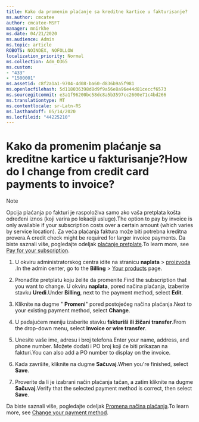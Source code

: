 ```yaml
---
title: Kako da promenim plaćanje sa kreditne kartice u fakturisanje?
ms.author: cmcatee
author: cmcatee-MSFT
manager: mnirkhe
ms.date: 04/21/2020
ms.audience: Admin
ms.topic: article
ROBOTS: NOINDEX, NOFOLLOW
localization_priority: Normal
ms.collection: Adm_O365
ms.custom:
- "433"
- "1500001"
ms.assetid: c8f2a1a1-9704-4d08-ba60-d836b9a5f981
ms.openlocfilehash: 5d118036398d8d9f9a56e8a96e44d81ceccf6573
ms.sourcegitcommit: e3a1f96200bc58dc8a5b3597cc2600e71c4bd266
ms.translationtype: MT
ms.contentlocale: sr-Latn-RS
ms.lasthandoff: 05/14/2020
ms.locfileid: "44225210"
---
```

# <a name="how-do-i-change-from-credit-card-payments-to-invoice"></a><span data-ttu-id="b392e-102">Kako da promenim plaćanje sa kreditne kartice u fakturisanje?</span><span class="sxs-lookup"><span data-stu-id="b392e-102">How do I change from credit card payments to invoice?</span></span>

> [!NOTE]
> <span data-ttu-id="b392e-103">Opcija plaćanja po fakturi je raspoloživa samo ako vaša pretplata košta određeni iznos (koji varira po lokaciji usluge).</span><span class="sxs-lookup"><span data-stu-id="b392e-103">The option to pay by invoice is only available if your subscription costs over a certain amount (which varies by service location).</span></span> <span data-ttu-id="b392e-104">Za veća plaćanja faktura može biti potrebna kreditna provera.</span><span class="sxs-lookup"><span data-stu-id="b392e-104">A credit check might be required for larger invoice payments.</span></span> <span data-ttu-id="b392e-105">Da biste saznali više, pogledajte odeljak [plaćanje pretplate](https://docs.microsoft.com/office365/admin/subscriptions-and-billing/pay-for-your-subscription).</span><span class="sxs-lookup"><span data-stu-id="b392e-105">To learn more, see [Pay for your subscription](https://docs.microsoft.com/office365/admin/subscriptions-and-billing/pay-for-your-subscription).</span></span>

1. <span data-ttu-id="b392e-106">U okviru administratorskog centra idite na stranicu **naplata**  >  [proizvoda](https://go.microsoft.com/fwlink/p/?linkid=842054) .</span><span class="sxs-lookup"><span data-stu-id="b392e-106">In the admin center, go to the **Billing** > [Your products](https://go.microsoft.com/fwlink/p/?linkid=842054) page.</span></span>

2. <span data-ttu-id="b392e-107">Pronađite pretplatu koju želite da promenite.</span><span class="sxs-lookup"><span data-stu-id="b392e-107">Find the subscription that you want to change.</span></span> <span data-ttu-id="b392e-108">U okviru **naplata**, pored načina plaćanja, izaberite stavku **Uredi**.</span><span class="sxs-lookup"><span data-stu-id="b392e-108">Under **Billing**, next to the payment method, select **Edit**.</span></span>

3. <span data-ttu-id="b392e-109">Kliknite na dugme " **Promeni**" pored postojećeg načina plaćanja.</span><span class="sxs-lookup"><span data-stu-id="b392e-109">Next to your existing payment method, select **Change**.</span></span>

4. <span data-ttu-id="b392e-110">U padajućem meniju izaberite stavku **fakturiši ili žičani transfer**.</span><span class="sxs-lookup"><span data-stu-id="b392e-110">From the drop-down menu, select **Invoice or wire transfer**.</span></span>

5. <span data-ttu-id="b392e-111">Unesite vaše ime, adresu i broj telefona.</span><span class="sxs-lookup"><span data-stu-id="b392e-111">Enter your name, address, and phone number.</span></span> <span data-ttu-id="b392e-112">Možete dodati i PO broj koji će biti prikazan na fakturi.</span><span class="sxs-lookup"><span data-stu-id="b392e-112">You can also add a PO number to display on the invoice.</span></span>

6. <span data-ttu-id="b392e-113">Kada završite, kliknite na dugme **Sačuvaj**.</span><span class="sxs-lookup"><span data-stu-id="b392e-113">When you're finished, select **Save**.</span></span>

7. <span data-ttu-id="b392e-114">Proverite da li je izabrani način plaćanja tačan, a zatim kliknite na dugme **Sačuvaj**.</span><span class="sxs-lookup"><span data-stu-id="b392e-114">Verify that the selected payment method is correct, then select **Save**.</span></span>

<span data-ttu-id="b392e-115">Da biste saznali više, pogledajte odeljak [Promena načina plaćanja](https://docs.microsoft.com/microsoft-365/commerce/billing-and-payments/change-payment-method).</span><span class="sxs-lookup"><span data-stu-id="b392e-115">To learn more, see [Change your payment method](https://docs.microsoft.com/microsoft-365/commerce/billing-and-payments/change-payment-method).</span></span>